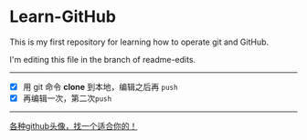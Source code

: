 # Learn-GitHub
This is my first repository for learning how to operate git and GitHub.

I'm editing this file in the branch of readme-edits.

- - - - -
 - [x] 用 git 命令 **clone** 到本地，编辑之后再 ``push``
 - [x] 再编辑一次，第二次`push`

- - - - -
[各种github头像，找一个适合你的！](https://my.oschina.net/biezhi/blog/472122)